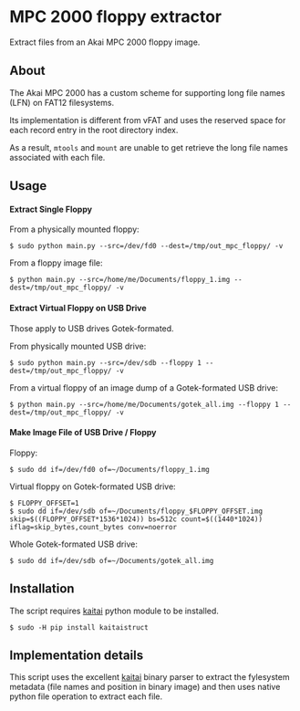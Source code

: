 # MPC 2000 floppy extractor

Extract files from an Akai MPC 2000 floppy image.


## About

The Akai MPC 2000 has a custom scheme for supporting long file names (LFN) on FAT12 filesystems.

Its implementation is different from vFAT and uses the reserved space for each record entry in the root directory index.

As a result, `mtools` and `mount` are unable to get retrieve the long file names associated with each file.


## Usage

#### Extract Single Floppy

From a physically mounted floppy:

    $ sudo python main.py --src=/dev/fd0 --dest=/tmp/out_mpc_floppy/ -v

From a floppy image file:

    $ python main.py --src=/home/me/Documents/floppy_1.img --dest=/tmp/out_mpc_floppy/ -v


#### Extract Virtual Floppy on USB Drive

Those apply to USB drives Gotek-formated.

From physically mounted USB drive:

    $ sudo python main.py --src=/dev/sdb --floppy 1 --dest=/tmp/out_mpc_floppy/ -v

From a virtual floppy of an image dump of a Gotek-formated USB drive:

    $ python main.py --src=/home/me/Documents/gotek_all.img --floppy 1 --dest=/tmp/out_mpc_floppy/ -v


#### Make Image File of USB Drive / Floppy

Floppy:

    $ sudo dd if=/dev/fd0 of=~/Documents/floppy_1.img

Virtual floppy on Gotek-formated USB drive:

    $ FLOPPY_OFFSET=1
    $ sudo dd if=/dev/sdb of=~/Documents/floppy_$FLOPPY_OFFSET.img skip=$((FLOPPY_OFFSET*1536*1024)) bs=512c count=$((1440*1024)) iflag=skip_bytes,count_bytes conv=noerror

Whole Gotek-formated USB drive:

    $ sudo dd if=/dev/sdb of=~/Documents/gotek_all.img


## Installation

The script requires [kaitai](https://kaitai.io/) python module to be installed.

    $ sudo -H pip install kaitaistruct


## Implementation details

This script uses the excellent [kaitai](https://kaitai.io/) binary parser to extract the fylesystem metadata (file names and position in binary image) and then uses native python file operation to extract each file.
